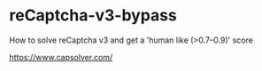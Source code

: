 # reCaptcha-v3-bypass
How to solve reCaptcha v3 and get a 'human like (>0.7–0.9)' score

https://www.capsolver.com/


